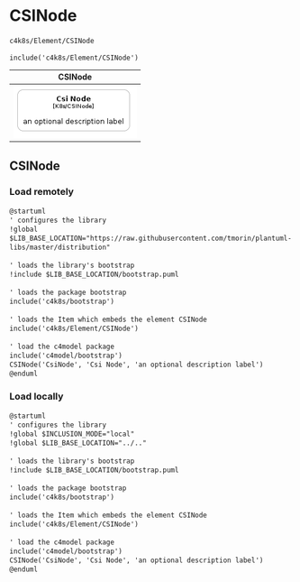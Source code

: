 # CSINode


```text
c4k8s/Element/CSINode
```

```text
include('c4k8s/Element/CSINode')
```



| CSINode |
| :---: |
| ![illustration for CSINode](../../c4k8s/Element/CSINode.Local.png) |




## CSINode

### Load remotely
```plantuml
@startuml
' configures the library
!global $LIB_BASE_LOCATION="https://raw.githubusercontent.com/tmorin/plantuml-libs/master/distribution"

' loads the library's bootstrap
!include $LIB_BASE_LOCATION/bootstrap.puml

' loads the package bootstrap
include('c4k8s/bootstrap')

' loads the Item which embeds the element CSINode
include('c4k8s/Element/CSINode')

' load the c4model package
include('c4model/bootstrap')
CSINode('CsiNode', 'Csi Node', 'an optional description label')
@enduml
```

### Load locally
```plantuml
@startuml
' configures the library
!global $INCLUSION_MODE="local"
!global $LIB_BASE_LOCATION="../.."

' loads the library's bootstrap
!include $LIB_BASE_LOCATION/bootstrap.puml

' loads the package bootstrap
include('c4k8s/bootstrap')

' loads the Item which embeds the element CSINode
include('c4k8s/Element/CSINode')

' load the c4model package
include('c4model/bootstrap')
CSINode('CsiNode', 'Csi Node', 'an optional description label')
@enduml
```

